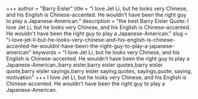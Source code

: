 +++
author = "Barry Eisler"
title = "I love Jet Li, but he looks very Chinese, and his English is Chinese-accented. He wouldn't have been the right guy to play a Japanese-American."
description = "the best Barry Eisler Quote: I love Jet Li, but he looks very Chinese, and his English is Chinese-accented. He wouldn't have been the right guy to play a Japanese-American."
slug = "i-love-jet-li-but-he-looks-very-chinese-and-his-english-is-chinese-accented-he-wouldnt-have-been-the-right-guy-to-play-a-japanese-american"
keywords = "I love Jet Li, but he looks very Chinese, and his English is Chinese-accented. He wouldn't have been the right guy to play a Japanese-American.,barry eisler,barry eisler quotes,barry eisler quote,barry eisler sayings,barry eisler saying,quotes, sayings,quote, saying, motivation"
+++
I love Jet Li, but he looks very Chinese, and his English is Chinese-accented. He wouldn't have been the right guy to play a Japanese-American.
